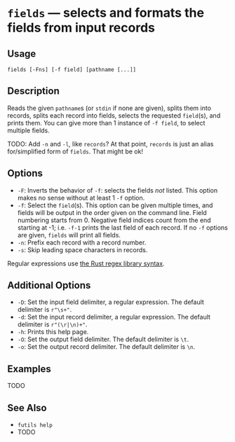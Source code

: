 # `fields` — selects and formats the fields from input records

## Usage

```
fields [-Fns] [-f field] [pathname [...]]
```

## Description

Reads the given `pathname`s (or `stdin` if none are given), splits them into
records, splits each record into fields, selects the requested `field`(s), and
prints them. You can give more than 1 instance of `-f field`, to select multiple
fields.

TODO: Add `-n` and `-l`, like `records`? At that point, `records` is just an
alias for/simplified form of `fields`. That might be ok!

## Options

* `-F`: Inverts the behavior of `-f`: selects the fields *not* listed. This
  option makes no sense without at least 1 `-f` option.
* `-f`: Select the `field`(s). This option can be given multiple times, and
  fields will be output in the order given on the command line. Field numbering
  starts from 0. Negative field indices count from the end starting at -1; i.e.
  `-f-1` prints the last field of each record. If no `-f` options are given,
  `fields` will print all fields.
* `-n`: Prefix each record with a record number.
* `-s`: Skip leading space characters in records.

Regular expressions use [the Rust regex library
syntax](https://docs.rs/regex/latest/regex/).

## Additional Options

* `-D`: Set the input field delimiter, a regular expression. The default
  delimiter is `r"\s+"`.
* `-d`: Set the input record delimiter, a regular expression. The default
  delimiter is `r"(\r|\n)+"`.
* `-h`: Prints this help page.
* `-O`: Set the output field delimiter. The default delimiter is `\t`.
* `-o`: Set the output record delimiter. The default delimiter is `\n`.

## Examples

TODO

## See Also

* `futils help`
* TODO
